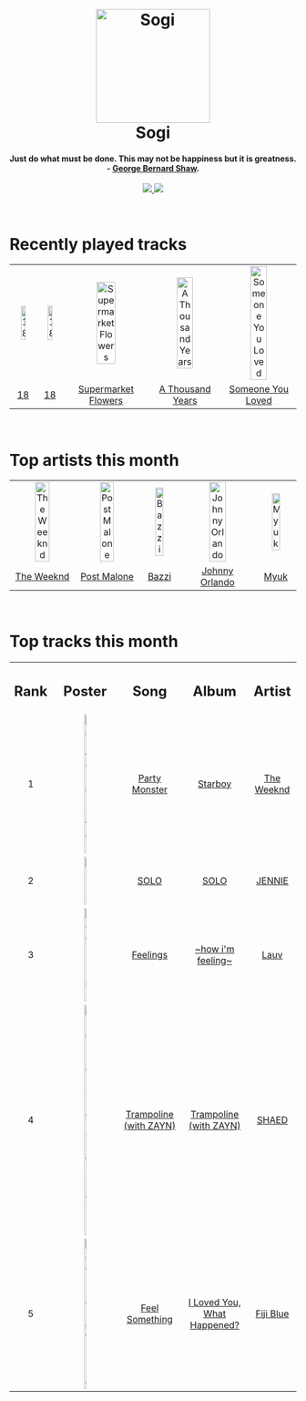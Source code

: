 <h1 align='center'>
  <br>
  <a href='https://www.youtube.com/watch?v=dQw4w9WgXcQ'><img src='https://i.ibb.co/XYSwTqV/kaguya-modified.png' alt='Sogi' width='200'></a>
  <br>
  Sogi
  <br>
</h1>

<h4 align='center'>Just do what must be done. This may not be happiness but it is greatness. - <a href='https://duckduckgo.com/?q=George+Bernard+Shaw' target='_blank'>George Bernard Shaw</a>.</h4>

<p align='center'>
  <a href='https://discord.gg/96EA7ENfV9'>
    <img src='https://img.shields.io/discord/775232281954353183?color=blue&label=Discord'>
  </a>
  <a href='https://sxoxgxi.pythonanywhere.com/'><img src='https://img.shields.io/website?down_color=red&down_message=offline&label=Blog&up_color=light%20green&up_message=online&url=https%3A%2F%2Fsxoxgxi.pythonanywhere.com'></a>
</p>

<!------ RECENTLY PLAYED ------>

<p recentlyplayed, float='left'>
  <br>
  <h1>Recently played tracks</h1>
  <p></p>
  <table style='width:100%'>
    <tr align='center'>
      <td><img class='artists' src='https://images.weserv.nl/?mask=circle&url=https://i.scdn.co/image/ab67616d0000b273d304ba2d71de306812eebaf4' alt='18' style='width:50%'>
      </td>
      <td><img class='artists' src='https://images.weserv.nl/?mask=circle&url=https://i.scdn.co/image/ab67616d0000b273d304ba2d71de306812eebaf4' alt='18' style='width:50%'>
      </td>
      <td><img class='artists' src='https://images.weserv.nl/?mask=circle&url=https://i.scdn.co/image/ab67616d0000b273ba5db46f4b838ef6027e6f96' alt='Supermarket Flowers' style='width:50%'>
      </td>
      <td><img class='artists' src='https://images.weserv.nl/?mask=circle&url=https://i.scdn.co/image/ab67616d0000b2737e98ee720a1fa73d9e1ada72' alt='A Thousand Years' style='width:50%'>
      </td>
      <td><img class='artists' src='https://images.weserv.nl/?mask=circle&url=https://i.scdn.co/image/ab67616d0000b273fc2101e6889d6ce9025f85f2' alt='Someone You Loved' style='width:50%'>
      </td>
    </tr>
    <tr align='center'>
      <td>
      <a href='https://open.spotify.com/track/3JjnGLK8IxkNLvo8Lb3KOM'>18</a>
      </td>
      <td>
      <a href='https://open.spotify.com/track/3JjnGLK8IxkNLvo8Lb3KOM'>18</a>
      </td>
      <td>
      <a href='https://open.spotify.com/track/4VuS959DSpr82t3qBqCrWG'>Supermarket Flowers</a>
      </td>
      <td>
      <a href='https://open.spotify.com/track/03H03k1F6t3VqCSPRBtuHk'>A Thousand Years</a>
      </td>
      <td>
      <a href='https://open.spotify.com/track/7qEHsqek33rTcFNT9PFqLf'>Someone You Loved</a>
      </td>
    </tr>
  </table>
</p recentlyplayed>
<!------ .RECENTLY PLAYED ------>
<!------ TOP ARTISTS ------>

<p topartists, float='left'>
  <br>
  <h1>Top artists this month</h1>
  <p></p>
  <table style='width:100%'>
    <tr align='center'>
      <td><img class='artists' src='https://images.weserv.nl/?mask=circle&url=https://i.scdn.co/image/ab6761610000e5ebb5f9e28219c169fd4b9e8379' alt='The Weeknd' style='width:50%'>
      </td>
      <td><img class='artists' src='https://images.weserv.nl/?mask=circle&url=https://i.scdn.co/image/ab6761610000e5ebb894ef9fa437b0389c5567cc' alt='Post Malone' style='width:50%'>
      </td>
      <td><img class='artists' src='https://images.weserv.nl/?mask=circle&url=https://i.scdn.co/image/ab6761610000e5eb335e53b32dfd6e33fef91466' alt='Bazzi' style='width:50%'>
      </td>
      <td><img class='artists' src='https://images.weserv.nl/?mask=circle&url=https://i.scdn.co/image/ab6761610000e5eb1d851d77d3ab7d1a29808cb3' alt='Johnny Orlando' style='width:50%'>
      </td>
      <td><img class='artists' src='https://images.weserv.nl/?mask=circle&url=https://i.scdn.co/image/ab6761610000e5eb436de0a4e313bdc54b98c79c' alt='Myuk' style='width:50%'>
      </td>
    </tr>
    <tr align='center'>
      <td>
      <a href='https://open.spotify.com/artist/1Xyo4u8uXC1ZmMpatF05PJ'>The Weeknd</a>
      </td>
      <td>
      <a href='https://open.spotify.com/artist/246dkjvS1zLTtiykXe5h60'>Post Malone</a>
      </td>
      <td>
      <a href='https://open.spotify.com/artist/4GvEc3ANtPPjt1ZJllr5Zl'>Bazzi</a>
      </td>
      <td>
      <a href='https://open.spotify.com/artist/6aX6KqXgEcARRHwvWxHcFW'>Johnny Orlando</a>
      </td>
      <td>
      <a href='https://open.spotify.com/artist/7oVNI7cJUA5f1Qvu8vQlq9'>Myuk</a>
      </td>
    </tr>
  </table>
</p topartists>
<!------ .TOP ARTISTS ------>

<!------ TOP SONGS ------>

<p topsongs, float='left' >
  <br>
  <h1>Top tracks this month</h1>
  <p></p>
  <table style='width:100%'>
    <tr align='center'>
      <td>
      <h2>Rank</h2>
      </td>
      <td>
      <h2>Poster</h2>
      </td>
      <td>
      <h2>Song</h2>
      </td>
      <td>
      <h2>Album</h2>
      </td>
      <td>
      <h2>Artist</h2>
      </td>
    </tr>
    <tr align='center'>
      <td>
      1
      </td>
      <td><img class='artists' src='https://images.weserv.nl/?mask=circle&url=https://i.scdn.co/image/ab67616d0000b2734718e2b124f79258be7bc452' alt='Party Monster' style='width:10%'>
      </td>
      <td>
      <a href='https://open.spotify.com/track/4F7A0DXBrmUAkp32uenhZt'>Party Monster</a>
      </td>
      <td>
      <a href='https://open.spotify.com/album/2ODvWsOgouMbaA5xf0RkJe'>Starboy</a>
      </td>
      <td>
      <a href='https://open.spotify.com/artist/1Xyo4u8uXC1ZmMpatF05PJ'>The Weeknd</a>
      </td>
    </tr>
    <tr align='center'>
      <td>
      2
      </td>
      <td><img class='artists' src='https://images.weserv.nl/?mask=circle&url=https://i.scdn.co/image/ab67616d0000b273d0b43791d31a569726a34064' alt='SOLO' style='width:10%'>
      </td>
      <td>
      <a href='https://open.spotify.com/track/1R0hxCA5R7z5TiaXBZR7Mf'>SOLO</a>
      </td>
      <td>
      <a href='https://open.spotify.com/album/6ahu9PIZBzbOR4ZYhBtike'>SOLO</a>
      </td>
      <td>
      <a href='https://open.spotify.com/artist/250b0Wlc5Vk0CoUsaCY84M'>JENNIE</a>
      </td>
    </tr>
    <tr align='center'>
      <td>
      3
      </td>
      <td><img class='artists' src='https://images.weserv.nl/?mask=circle&url=https://i.scdn.co/image/ab67616d0000b27336b12a4082f11d16a519b964' alt='Feelings' style='width:10%'>
      </td>
      <td>
      <a href='https://open.spotify.com/track/0s26En1JoJhVj32vizElpA'>Feelings</a>
      </td>
      <td>
      <a href='https://open.spotify.com/album/6EgJXcGqaUvgZIF9bqPXfP'>~how i'm feeling~</a>
      </td>
      <td>
      <a href='https://open.spotify.com/artist/5JZ7CnR6gTvEMKX4g70Amv'>Lauv</a>
      </td>
    </tr>
    <tr align='center'>
      <td>
      4
      </td>
      <td><img class='artists' src='https://images.weserv.nl/?mask=circle&url=https://i.scdn.co/image/ab67616d0000b273376ab4e92e92e23191cb4d32' alt='Trampoline (with ZAYN)' style='width:10%'>
      </td>
      <td>
      <a href='https://open.spotify.com/track/1iQDltZqI7BXnHrFy4Qo1k'>Trampoline (with ZAYN)</a>
      </td>
      <td>
      <a href='https://open.spotify.com/album/5QqqBZmdQmY1MvlnpBkagB'>Trampoline (with ZAYN)</a>
      </td>
      <td>
      <a href='https://open.spotify.com/artist/3KwmxIhSe9UTSEF37kwngR'>SHAED</a>
      </td>
    </tr>
    <tr align='center'>
      <td>
      5
      </td>
      <td><img class='artists' src='https://images.weserv.nl/?mask=circle&url=https://i.scdn.co/image/ab67616d0000b273a3aa457c9caa306e5fdaa87b' alt='Feel Something' style='width:10%'>
      </td>
      <td>
      <a href='https://open.spotify.com/track/5MWA0KkMh18hC2BkcCs4me'>Feel Something</a>
      </td>
      <td>
      <a href='https://open.spotify.com/album/3K6gfRB0Yn4IEd5VDThMXv'>I Loved You, What Happened?</a>
      </td>
      <td>
      <a href='https://open.spotify.com/artist/1e7K8jD3wRuQfnwDAOeGqe'>Fiji Blue</a>
      </td>
    </tr>
  </table>
</p topsongs>
<!------ .TOP SONGS ------>
